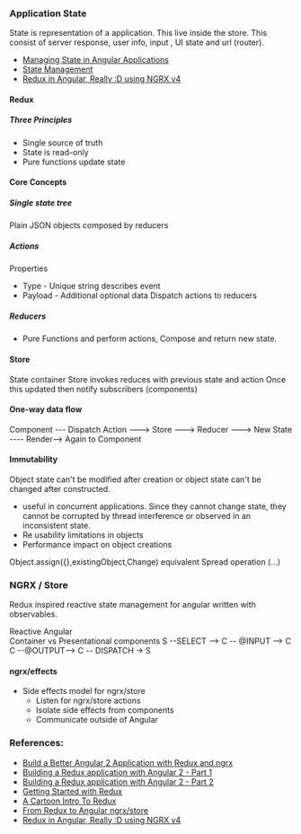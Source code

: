
### Application State
State is representation of a application. This live inside the store. This consist of server response, user info, input , UI state and url (router).
  * [Managing State in Angular Applications](https://blog.nrwl.io/managing-state-in-angular-applications-22b75ef5625f)
  * [State Management](https://angular-2-training-book.rangle.io/handout/state-management/)
  * [Redux in Angular, Really :D using NGRX v4](https://rahulrsingh09.github.io/AngularConcepts/ngrx)
  
#### Redux

##### Three Principles 
  * Single source of truth  
  * State is read-only
  * Pure functions update state  

#### Core Concepts

##### Single state tree
 Plain JSON objects composed by reducers  

##### Actions
Properties
  * Type - Unique string describes event 
  * Payload - Additional optional data
Dispatch actions to reducers

##### Reducers
* Pure Functions and perform actions, Compose and return new state. 
  
#### Store
State container 
Store invokes reduces with previous state and action
Once this updated then notify subscribers (components)

#### One-way data flow
 Component --- Dispatch Action ---> Store ---> Reducer ---> New State ---- Render--> Again to Component

#### Immutability 
Object state can't be modified after creation or object state can't be changed after constructed.
   * useful in concurrent applications. Since they cannot change state, they cannot be corrupted by thread interference or observed in an inconsistent state.
   * Re usability limitations in objects
   * Performance impact on object creations 

Object.assign({},existingObject,Change) equivalent Spread operation (...)   

### NGRX / Store
Redux inspired reactive state management for angular written with observables.
  
Reactive Angular  
Container vs Presentational components
S --SELECT --> C  -- @INPUT --> C
C --@OUTPUT--> C  -- DISPATCH -> S

#### ngrx/effects
* Side effects model for ngrx/store
  * Listen for ngrx/store actions
  * Isolate side effects from components
  * Communicate outside of Angular

####
 
### References:

* [Build a Better Angular 2 Application with Redux and ngrx](http://onehungrymind.com/build-better-angular-2-application-redux-ngrx/)
* [Building a Redux application with Angular 2 - Part 1](https://www.pluralsight.com/guides/front-end-javascript/building-a-redux-application-with-angular-2-part-1)
* [Building a Redux application with Angular 2 - Part 2](https://www.pluralsight.com/guides/front-end-javascript/building-a-redux-application-with-angular-2-part-2)
* [Getting Started with Redux](https://egghead.io/courses/getting-started-with-redux)
* [A Cartoon Intro To Redux](https://code-cartoons.com/a-cartoon-intro-to-redux-3afb775501a6)
* [From Redux to Angular ngrx/store](https://julienrenaux.fr/2017/02/16/from-redux-to-angular-ngrxstore/)
* [Redux in Angular, Really :D using NGRX v4](https://rahulrsingh09.github.io/AngularConcepts/ngrx)
